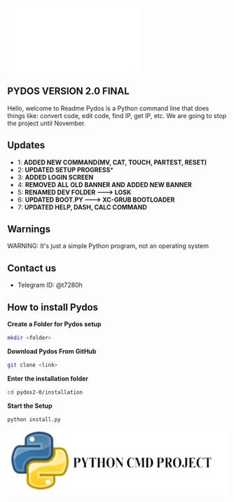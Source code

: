 ![Pydos logo](./image/final.py)
## PYDOS VERSION 2.0 FINAL
Hello, welcome to Readme
Pydos is a Python command line that does things
like: convert code, edit code, find IP, get IP, etc. 
We are going to stop the project until November.
## Updates
- 1: **ADDED NEW COMMAND(MV, CAT, TOUCH, PARTEST, RESET)**
- 2: **UPDATED SETUP PROGRESS***
- 3: **ADDED LOGIN SCREEN**
- 4: **REMOVED ALL OLD BANNER AND ADDED NEW BANNER**
- 5: **RENAMED DEV FOLDER ---> LOSK**
- 6: **UPDATED BOOT.PY ---> XC-GRUB BOOTLOADER**
- 7: **UPDATED HELP, DASH, CALC COMMAND**
## Warnings
WARNING: It's just a simple Python program, not an operating system
## Contact us
- Telegram ID: @t7280h
## How to install Pydos
**Create a Folder for Pydos setup**
```bash
mkdir <folder>
```
**Download Pydos From GitHub**
```bash
git clone <link>
```
**Enter the installation folder**
```bash
cd pydos2-0/installation
```
**Start the Setup**
```python
python install.py
```
![Python logo](./image/python.png)